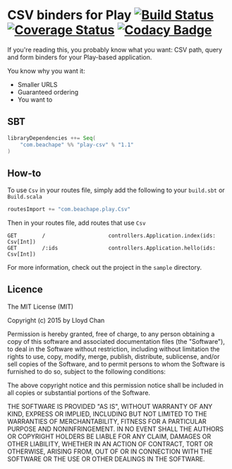 # CSV binders for Play [![Build Status](https://travis-ci.org/lloydmeta/play-csv.svg?branch=master)](https://travis-ci.org/lloydmeta/play-csv) [![Coverage Status](https://coveralls.io/repos/lloydmeta/play-csv/badge.svg?branch=master)](https://coveralls.io/r/lloydmeta/play-csv?branch=master) [![Codacy Badge](https://www.codacy.com/project/badge/011ba7adf75c4b26ac42dbd5e0d46f13)](https://www.codacy.com/public/lloydmeta/play-csv)

If you're reading this, you probably know what you want: CSV path, query and form binders for
your Play-based application.

You know why you want it:

- Smaller URLS
- Guaranteed ordering
- You want to

## SBT

```scala
libraryDependencies ++= Seq(
    "com.beachape" %% "play-csv" % "1.1"
)
```

## How-to

To use `Csv` in your routes file, simply add the following to your `build.sbt` or `Build.scala`

```scala
routesImport += "com.beachape.play.Csv"
```

Then in your routes file, add routes that use `Csv`

```
GET        /                    controllers.Application.index(ids: Csv[Int])
GET        /:ids                controllers.Application.hello(ids: Csv[Int])
```

For more information, check out the project in the `sample` directory.

## Licence

The MIT License (MIT)

Copyright (c) 2015 by Lloyd Chan

Permission is hereby granted, free of charge, to any person obtaining a copy
of this software and associated documentation files (the "Software"), to deal
in the Software without restriction, including without limitation the rights
to use, copy, modify, merge, publish, distribute, sublicense, and/or sell
copies of the Software, and to permit persons to whom the Software is
furnished to do so, subject to the following conditions:

The above copyright notice and this permission notice shall be included in
all copies or substantial portions of the Software.

THE SOFTWARE IS PROVIDED "AS IS", WITHOUT WARRANTY OF ANY KIND, EXPRESS OR
IMPLIED, INCLUDING BUT NOT LIMITED TO THE WARRANTIES OF MERCHANTABILITY,
FITNESS FOR A PARTICULAR PURPOSE AND NONINFRINGEMENT. IN NO EVENT SHALL THE
AUTHORS OR COPYRIGHT HOLDERS BE LIABLE FOR ANY CLAIM, DAMAGES OR OTHER
LIABILITY, WHETHER IN AN ACTION OF CONTRACT, TORT OR OTHERWISE, ARISING FROM,
OUT OF OR IN CONNECTION WITH THE SOFTWARE OR THE USE OR OTHER DEALINGS IN
THE SOFTWARE.
